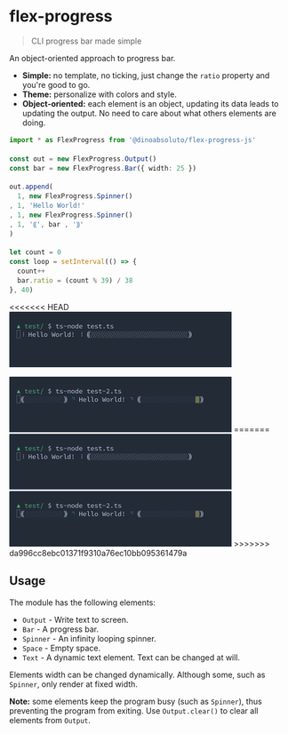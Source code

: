 # flex-progress

> CLI progress bar made simple

An object-oriented approach to progress bar.

- **Simple:** no template, no ticking, just change the `ratio` property and
you're good to go.
- **Theme:** personalize with colors and style.
- **Object-oriented:** each element is an object, updating its data leads to
updating the output.
No need to care about what others elements are doing.

```typescript
import * as FlexProgress from '@dinoabsoluto/flex-progress-js'

const out = new FlexProgress.Output()
const bar = new FlexProgress.Bar({ width: 25 })

out.append(
  1, new FlexProgress.Spinner()
, 1, 'Hello World!'
, 1, new FlexProgress.Spinner()
, 1, '⸨', bar , '⸩'
)

let count = 0
const loop = setInterval(() => {
  count++
  bar.ratio = (count % 39) / 38
}, 40)
```

<<<<<<< HEAD
<img width="400" height="100" src="docs/media/demo-1.gif" />

<img width="400" height="100" src="docs/media/demo-2.gif" />
=======
<img width="400" height="100" src="media/demo-1.gif" />
<img width="400" height="100" src="media/demo-2.gif" />
>>>>>>> da996cc8ebc01371f9310a76ec10bb095361479a

## Usage
The module has the following elements:
* `Output` - Write text to screen.
* `Bar` - A progress bar.
* `Spinner` - An infinity looping spinner.
* `Space` - Empty space.
* `Text` - A dynamic text element. Text can be changed at will.

Elements width can be changed dynamically. Although some, such as `Spinner`,
only render at fixed width.

**Note:** some elements keep the program busy (such as `Spinner`),
thus preventing the program from exiting.
Use `Output.clear()` to clear all elements from `Output`.
